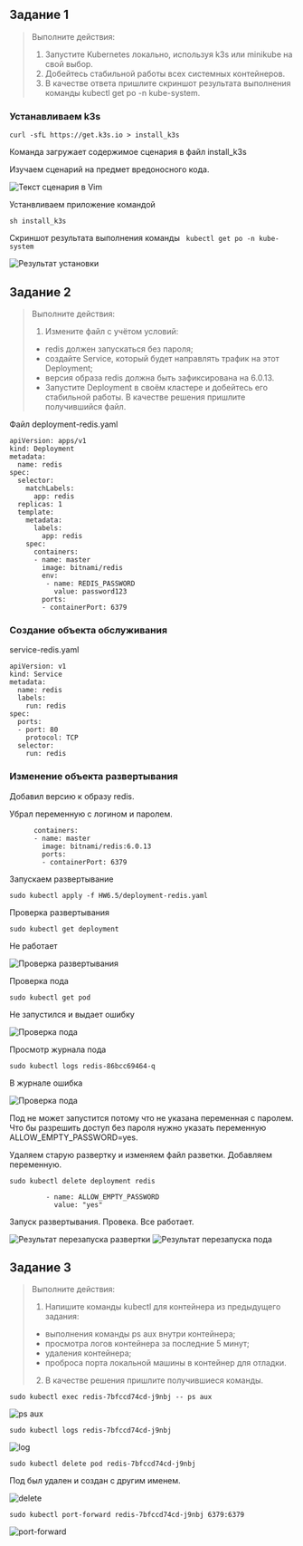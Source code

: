 ## Задание 1

> Выполните действия:
>
> 1. Запустите Kubernetes локально, используя k3s или minikube на свой выбор.
> 2. Добейтесь стабильной работы всех системных контейнеров.
> 3. В качестве ответа пришлите скриншот результата выполнения команды kubectl get po -n kube-system.


### Устанавливаем k3s 

```curl -sfL https://get.k3s.io > install_k3s```

Команда загружает содержимое сценария в файл install_k3s

Изучаем сценарий на предмет вредоносного кода.

![Текст сценария в Vim](/images/6-5-1-1.png)

Устанвливаем приложение командой

```sh install_k3s```

Скриншот результата выполнения команды ``` kubectl get po -n kube-system```

![Результат установки](/images/6-5-1.png)

## Задание 2

> Выполните действия:
>
>1. Измените файл с учётом условий:
>- redis должен запускаться без пароля;
>- создайте Service, который будет направлять трафик на этот Deployment;
>- версия образа redis должна быть зафиксирована на 6.0.13.
>- Запустите Deployment в своём кластере и добейтесь его стабильной работы.
>В качестве решения пришлите получившийся файл.

Файл deployment-redis.yaml

```---
apiVersion: apps/v1
kind: Deployment
metadata:
  name: redis
spec:
  selector:
    matchLabels:
      app: redis
  replicas: 1
  template:
    metadata:
      labels:
        app: redis
    spec:
      containers:
      - name: master
        image: bitnami/redis
        env:
         - name: REDIS_PASSWORD
           value: password123
        ports:
        - containerPort: 6379
```
### Создание объекта обслуживания 

service-redis.yaml

```
apiVersion: v1
kind: Service
metadata:
  name: redis
  labels:
    run: redis
spec:
  ports:
  - port: 80
    protocol: TCP
  selector:
    run: redis
```

### Изменение объекта развертывания

Добавил версию к образу redis.

Убрал переменную с логином и паролем.

```spec:
      containers:
      - name: master
        image: bitnami/redis:6.0.13
        ports:
        - containerPort: 6379
```
Запускаем развертывание

```sudo kubectl apply -f HW6.5/deployment-redis.yaml```

Проверка развертывания 

```sudo kubectl get deployment```

Не работает

![Проверка развертывания](/images/6-5-1-2.png)

Проверка пода

```sudo kubectl get pod```

Не запустился и выдает ошибку

![Проверка пода](/images/6-5-1-3.png)

Просмотр журнала пода 

```sudo kubectl logs redis-86bcc69464-q```

В журнале ошибка

![Проверка пода](/images/6-5-1-4.png)

Под не может запустится потому что не указана переменная с паролем. Что бы разрешить доступ без пароля нужно указать переменную ALLOW_EMPTY_PASSWORD=yes.

Удаляем старую развертку и изменяем файл разветки. Добавляем переменную.

```sudo kubectl delete deployment redis```


```		env:
         - name: ALLOW_EMPTY_PASSWORD
           value: "yes"
```

Запуск развертывания. Провека. Все работает.

![Результат перезапуска развертки](/images/6-5-1-5.png)
![Результат перезапуска пода](/images/6-5-1-6.png)


## Задание 3

>Выполните действия:
>
>1. Напишите команды kubectl для контейнера из предыдущего задания:
> - выполнения команды ps aux внутри контейнера;
> - просмотра логов контейнера за последние 5 минут;
> - удаления контейнера;
> - проброса порта локальной машины в контейнер для отладки.
>2. В качестве решения пришлите получившиеся команды.

```sudo kubectl exec redis-7bfccd74cd-j9nbj -- ps aux```

![ps aux](/images/6-5-1-8.png)

```sudo kubectl logs redis-7bfccd74cd-j9nbj```

![log](/images/6-5-1-7.png)

```sudo kubectl delete pod redis-7bfccd74cd-j9nbj```

Под был удален и создан с другим именем.

![delete](/images/6-5-1-10.png)

```sudo kubectl port-forward redis-7bfccd74cd-j9nbj 6379:6379```

![port-forward](/images/6-5-1-9.png)


